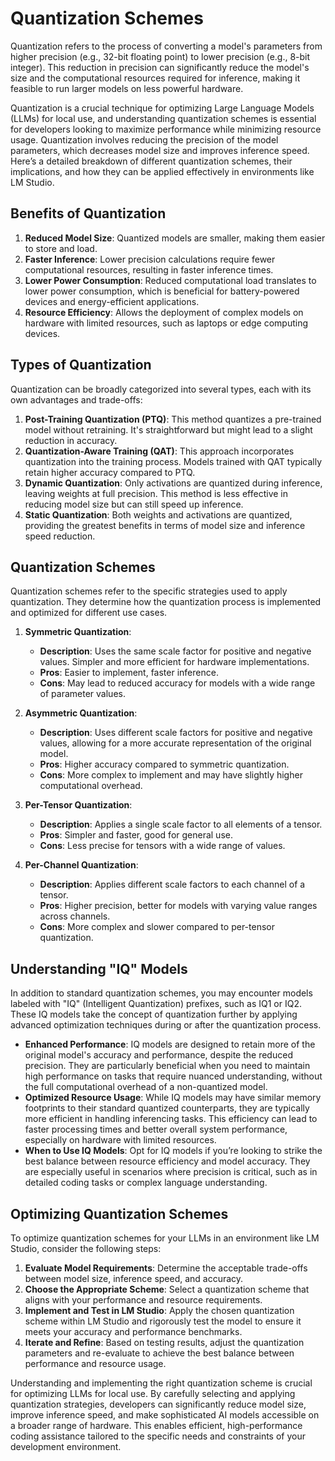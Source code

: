 # Quantization Schemes

Quantization refers to the process of converting a model's parameters from higher precision (e.g., 32-bit floating point) to lower precision (e.g., 8-bit integer). This reduction in precision can significantly reduce the model's size and the computational resources required for inference, making it feasible to run larger models on less powerful hardware.

Quantization is a crucial technique for optimizing Large Language Models (LLMs) for local use, and understanding quantization schemes is essential for developers looking to maximize performance while minimizing resource usage. Quantization involves reducing the precision of the model parameters, which decreases model size and improves inference speed. Here’s a detailed breakdown of different quantization schemes, their implications, and how they can be applied effectively in environments like LM Studio.

## Benefits of Quantization

1. **Reduced Model Size**: Quantized models are smaller, making them easier to store and load.
2. **Faster Inference**: Lower precision calculations require fewer computational resources, resulting in faster inference times.
3. **Lower Power Consumption**: Reduced computational load translates to lower power consumption, which is beneficial for battery-powered devices and energy-efficient applications.
4. **Resource Efficiency**: Allows the deployment of complex models on hardware with limited resources, such as laptops or edge computing devices.

## Types of Quantization

Quantization can be broadly categorized into several types, each with its own advantages and trade-offs:

1. **Post-Training Quantization (PTQ)**: This method quantizes a pre-trained model without retraining. It's straightforward but might lead to a slight reduction in accuracy.
2. **Quantization-Aware Training (QAT)**: This approach incorporates quantization into the training process. Models trained with QAT typically retain higher accuracy compared to PTQ.
3. **Dynamic Quantization**: Only activations are quantized during inference, leaving weights at full precision. This method is less effective in reducing model size but can still speed up inference.
4. **Static Quantization**: Both weights and activations are quantized, providing the greatest benefits in terms of model size and inference speed reduction.

## Quantization Schemes

Quantization schemes refer to the specific strategies used to apply quantization. They determine how the quantization process is implemented and optimized for different use cases.

1. **Symmetric Quantization**:
   - **Description**: Uses the same scale factor for positive and negative values. Simpler and more efficient for hardware implementations.
   - **Pros**: Easier to implement, faster inference.
   - **Cons**: May lead to reduced accuracy for models with a wide range of parameter values.

2. **Asymmetric Quantization**:
   - **Description**: Uses different scale factors for positive and negative values, allowing for a more accurate representation of the original model.
   - **Pros**: Higher accuracy compared to symmetric quantization.
   - **Cons**: More complex to implement and may have slightly higher computational overhead.

3. **Per-Tensor Quantization**:
   - **Description**: Applies a single scale factor to all elements of a tensor.
   - **Pros**: Simpler and faster, good for general use.
   - **Cons**: Less precise for tensors with a wide range of values.

4. **Per-Channel Quantization**:
   - **Description**: Applies different scale factors to each channel of a tensor.
   - **Pros**: Higher precision, better for models with varying value ranges across channels.
   - **Cons**: More complex and slower compared to per-tensor quantization.

## Understanding "IQ" Models

In addition to standard quantization schemes, you may encounter models labeled with "IQ" (Intelligent Quantization) prefixes, such as IQ1 or IQ2. These IQ models take the concept of quantization further by applying advanced optimization techniques during or after the quantization process.

- **Enhanced Performance**: IQ models are designed to retain more of the original model's accuracy and performance, despite the reduced precision. They are particularly beneficial when you need to maintain high performance on tasks that require nuanced understanding, without the full computational overhead of a non-quantized model.
- **Optimized Resource Usage**: While IQ models may have similar memory footprints to their standard quantized counterparts, they are typically more efficient in handling inferencing tasks. This efficiency can lead to faster processing times and better overall system performance, especially on hardware with limited resources.
- **When to Use IQ Models**: Opt for IQ models if you’re looking to strike the best balance between resource efficiency and model accuracy. They are especially useful in scenarios where precision is critical, such as in detailed coding tasks or complex language understanding.

## Optimizing Quantization Schemes

To optimize quantization schemes for your LLMs in an environment like LM Studio, consider the following steps:

1. **Evaluate Model Requirements**: Determine the acceptable trade-offs between model size, inference speed, and accuracy.
2. **Choose the Appropriate Scheme**: Select a quantization scheme that aligns with your performance and resource requirements.
3. **Implement and Test in LM Studio**: Apply the chosen quantization scheme within LM Studio and rigorously test the model to ensure it meets your accuracy and performance benchmarks.
4. **Iterate and Refine**: Based on testing results, adjust the quantization parameters and re-evaluate to achieve the best balance between performance and resource usage.

Understanding and implementing the right quantization scheme is crucial for optimizing LLMs for local use. By carefully selecting and applying quantization strategies, developers can significantly reduce model size, improve inference speed, and make sophisticated AI models accessible on a broader range of hardware. This enables efficient, high-performance coding assistance tailored to the specific needs and constraints of your development environment.